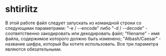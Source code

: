 # shtirlitz
В этой работе файл следует запускать из командной строки со следующими параметрами:
"-e / --encode" либо "-d / --decode" - соответственно закодировать или декодировать файл;
"filename" - имя файла, содержимое которого должно быть изменено;
"Atbash/Caesar" - название шифра, который Вы хотите использовать.
Все три параметра являются обязательными.
